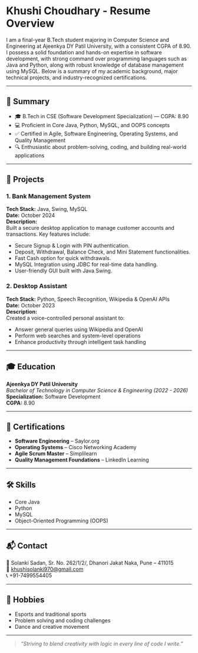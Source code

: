 # Khushi Choudhary - Resume Overview

I am a final-year B.Tech student majoring in Computer Science and Engineering at Ajeenkya DY Patil University, with a consistent CGPA of 8.90. I possess a solid foundation and hands-on expertise in software development, with strong command over programming languages such as Java and Python, along with robust knowledge of database management using MySQL. Below is a summary of my academic background, major technical projects, and industry-recognized certifications.


---

## 📌 Summary

- 🎓 B.Tech in CSE (Software Development Specialization) — CGPA: 8.90
- 💻 Proficient in Core Java, Python, MySQL, and OOPS concepts
- ✅ Certified in Agile, Software Engineering, Operating Systems, and Quality Management
- 🔍 Enthusiastic about problem-solving, coding, and building real-world applications

---

## 💼 Projects

### 1. Bank Management System  
**Tech Stack:** Java, Swing, MySQL  
**Date:** October 2024  
**Description:**  
Built a secure desktop application to manage customer accounts and transactions. Key features include:
- Secure Signup & Login with PIN authentication.
- Deposit, Withdrawal, Balance Check, and Mini Statement functionalities.
- Fast Cash option for quick withdrawals.
- MySQL Integration using JDBC for real-time data handling.
- User-friendly GUI built with Java Swing.

### 2. Desktop Assistant  
**Tech Stack:** Python, Speech Recognition, Wikipedia & OpenAI APIs  
**Date:** October 2023  
**Description:**  
Created a voice-controlled personal assistant to:
- Answer general queries using Wikipedia and OpenAI  
- Perform web searches and system-level operations  
- Enhance productivity through intelligent task handling  

---

## 🎓 Education

**Ajeenkya DY Patil University**  
_Bachelor of Technology in Computer Science & Engineering (2022 - 2026)_  
**Specialization:** Software Development  
**CGPA:** 8.90  

---

## 📜 Certifications

- **Software Engineering** – Saylor.org  
- **Operating Systems** – Cisco Networking Academy  
- **Agile Scrum Master** – Simplilearn  
- **Quality Management Foundations** – LinkedIn Learning  

---

## 🛠️ Skills

- Core Java  
- Python  
- MySQL  
- Object-Oriented Programming (OOPS)  

---

## 📬 Contact

📍 Solanki Sadan, Sr. No. 262/1/2/, Dhanori Jakat Naka, Pune – 411015  
📧 khushisolanki970@gmail.com  
📞 +91-7499554405  

---

## 🌟 Hobbies

- Esports and traditional sports  
- Problem solving and coding challenges  
- Dance and creative movement  

---

> _“Striving to blend creativity with logic in every line of code I write.”_  
